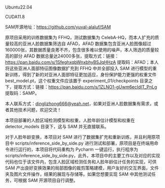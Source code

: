 Ubuntu22.04

CUDA11.8

SAM开源地址：https://github.com/yuval-alaluf/SAM

原项目采用的训练数据集为 FFHQ，测试数据集为 CelebA-HQ，而本人扩充的质量较高的亚洲人脸数据集筛选自 AFAD，AFAD 数据集包含亚洲人脸图像超过160000张，其数据质量良莠不齐，包含很多难以使用的噪声，本人筛选的质量较高的部分 AFAD 数据总量达24000多张，提取方式：链接：https://pan.baidu.com/s/1SfeghxqbWnxbhyBSJqHHzA 提取码：AFAD；本人将这些亚洲人面部特征图像数据扩充到 FFHQ 中并全部投入 SAM 进行模型的重新训练，得到了新的对亚洲人面部特征更加适应，身份保护能力更强的权重文件 best_model.pt，这个权重文件应该置于 experiment_01/checkpoints 目录之下，提取方式：链接：https://pan.baidu.com/s/1ZLNO1-gUwm6ecIdIT_PnLg 提取码：SAMP。

本人联系方式：dinglizhong666@yeah.net，如果对亚洲人脸数据集有需求，或者其他技术问题，欢迎交流！

本项目部署的人脸区域检测模型和权重，人脸年龄估计模型和权重在 detector_models 目录下，这与 SAM 并无直接联系。

对于人脸年龄变换，本项目对 SAM 进行了数据集扩充和重新训练，并且利用原项目中 scripts/inference_side_by_side.py 进行测试和部署，原项目是在终端用命令进行运行的，本项目将代码重构为 Pycharm 一键运行，执行程序为 scripts/inference_side_by_side.py，此外，本项目中的主要工作以及对应的实现代码也位于该文件内，包含人脸区域检测任务和人脸年龄估计任务的实现，可供 SAM 产出良好变换效果的局部图像的裁剪策略建模，用户友好的交互界面，文件夹及图片文件操作，结果的展现与存储等。如果您想要实现 SAM 中其他测试任务，可根据 SAM 开源项目自行调整。
